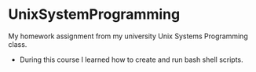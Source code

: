 # UnixSystemProgramming
My homework assignment from my university Unix Systems Programming class. 
- During this course I learned how to create and run bash shell scripts. 
